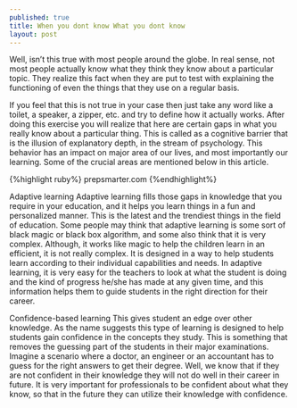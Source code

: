 ```yaml
---
published: true
title: When you dont know What you dont know
layout: post
---
```

Well, isn’t this true with most people around the globe. In real sense, not most people actually know what they think they know about a particular topic. They realize this fact when they are put to test with explaining the functioning of even the things that they use on a regular basis.

If you feel that this is not true in your case then just take any word like a toilet, a speaker, a zipper, etc. and try to define how it actually works. After doing this exercise you will realize that here are certain gaps in what you really know about a particular thing. This is called as a cognitive barrier that is the illusion of explanatory depth, in the stream of psychology. This behavior has an impact on major area of our lives, and most importantly our learning. Some of the crucial areas are mentioned below in this article.

{%highlight ruby%} prepsmarter.com {%endhighlight%}

Adaptive learning
Adaptive learning fills those gaps in knowledge that you require in your education, and it helps you learn things in a fun and personalized manner. This is the latest and the trendiest things in the field of education. Some people may think that adaptive learning is some sort of black magic or black box algorithm, and some also think that it is very complex. Although, it works like magic to help the children learn in an efficient, it is not really complex. It is designed in a way to help students learn according to their individual capabilities and needs. In adaptive learning, it is very easy for the teachers to look at what the student is doing and the kind of progress he/she has made at any given time, and this information helps them to guide students in the right direction for their career.

Confidence-based learning
This gives student an edge over other knowledge. As the name suggests this type of learning is designed to help students gain confidence in the concepts they study. This is something that removes the guessing part of the students in their major examinations. Imagine a scenario where a doctor, an engineer or an accountant has to guess for the right answers to get their degree. Well, we know that if they are not confident in their knowledge they will not do well in their career in future. It is very important for professionals to be confident about what they know, so that in the future they can utilize their knowledge with confidence.